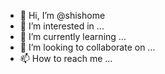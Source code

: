 - 👋 Hi, I’m @shishome
- 👀 I’m interested in ...
- 🌱 I’m currently learning ...
- 💞️ I’m looking to collaborate on ...
- 📫 How to reach me ...

<!---
shishome/shishome is a ✨ special ✨ repository because its `README.md` (this file) appears on your GitHub profile.
You can click the Preview link to take a look at your changes.
--->
